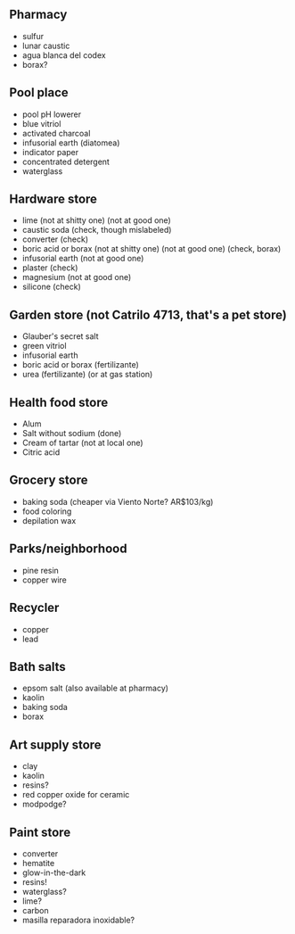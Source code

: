 ## Pharmacy

- sulfur
- lunar caustic
- agua blanca del codex
- borax?

## Pool place

- pool pH lowerer
- blue vitriol
- activated charcoal
- infusorial earth (diatomea)
- indicator paper
- concentrated detergent
- waterglass

## Hardware store

- lime (not at shitty one) (not at good one)
- caustic soda (check, though mislabeled)
- converter (check)
- boric acid or borax (not at shitty one) (not at good one) (check, borax)
- infusorial earth (not at good one)
- plaster (check)
- magnesium (not at good one)
- silicone (check)

## Garden store (not Catrilo 4713, that's a pet store)

- Glauber's secret salt
- green vitriol
- infusorial earth
- boric acid or borax (fertilizante)
- urea (fertilizante) (or at gas station)

## Health food store

- Alum
- Salt without sodium (done)
- Cream of tartar (not at local one)
- Citric acid

## Grocery store

- baking soda (cheaper via Viento Norte? AR$103/kg)
- food coloring
- depilation wax

## Parks/neighborhood

- pine resin
- copper wire

## Recycler

- copper
- lead

## Bath salts

- epsom salt (also available at pharmacy)
- kaolin
- baking soda
- borax

## Art supply store

- clay
- kaolin
- resins?
- red copper oxide for ceramic
- modpodge?

## Paint store

- converter
- hematite
- glow-in-the-dark
- resins!
- waterglass?
- lime?
- carbon
- masilla reparadora inoxidable?
